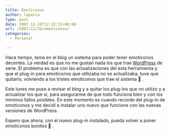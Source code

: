 ```yaml
---
title: Emoticonos
author: laparca
type: post
date: 2007-12-26T12:22:31+00:00
url: /2007/12/26/emoticonos/
categories:
  - Personal

---
```

Hace tiempo, tenía en el blog un sistema para poder tener emoticonos decentes. La verdad es que no me gustan nada los que trae <a href="http://wordpress.org/" rel="nofollow" target="_blank">WordPress</a> de serie. El problema es que con las actualizaciones del esta herramienta y que el plug-in para emoticonos que utilizaba no se actualizaba, tuve que quitarlo, volviendo a los tristes emoticonos que trae el sistema 🙁 .

Este lunes me puse a revisar el blog y a quitar los plug-ins que no utilizo y a actualizar los que sí, para asegurarme de que todo funciona bien y con los mínimos fallos posibles. En este momento es cuando recorde del plug-in de emoticonos y me decidí a instalar uno nuevo que funcione con las nuevas versiones de WordPress.

Espero que ahora, con el nuevo plug-in instalado, pueda volver a poner emoticonos bonitos 🙂 .